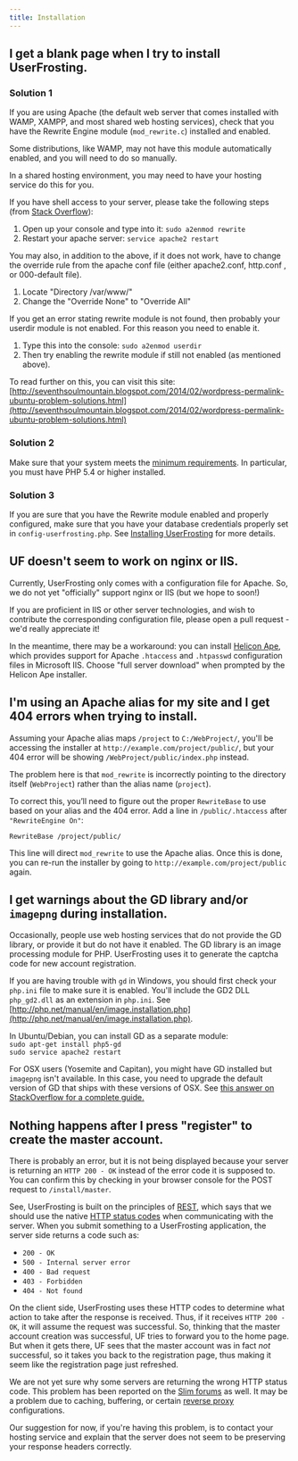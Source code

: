 ```yaml
---
title: Installation
---
```


## I get a blank page when I try to install UserFrosting.

### Solution 1

If you are using Apache (the default web server that comes installed with WAMP, XAMPP, and most shared web hosting services), check that you have the Rewrite Engine module (`mod_rewrite.c`) installed and enabled.

Some distributions, like WAMP, may not have this module automatically enabled, and you will need to do so manually.

In a shared hosting environment, you may need to have your hosting service do this for you.

If you have shell access to your server, please take the following steps (from [Stack Overflow](http://stackoverflow.com/questions/869092/how-to-enable-mod-rewrite-for-apache-2-2/21658877#21658877)):

1.  Open up your console and type into it: `sudo a2enmod rewrite`
2.  Restart your apache server: `service apache2 restart`

You may also, in addition to the above, if it does not work, have to change the override rule from the apache conf file (either apache2.conf, http.conf , or 000-default file).

1.  Locate "Directory /var/www/"
2.  Change the "Override None" to "Override All"

If you get an error stating rewrite module is not found, then probably your userdir module is not enabled. For this reason you need to enable it.

1.  Type this into the console: `sudo a2enmod userdir`
2.  Then try enabling the rewrite module if still not enabled (as mentioned above).

To read further on this, you can visit this site: [http://seventhsoulmountain.blogspot.com/2014/02/wordpress-permalink-ubuntu-problem-solutions.html](http://seventhsoulmountain.blogspot.com/2014/02/wordpress-permalink-ubuntu-problem-solutions.html)

### Solution 2

Make sure that your system meets the [minimum requirements]({{site.url}}/installation). In particular, you must have PHP 5.4 or higher installed.

### Solution 3

If you are sure that you have the Rewrite module enabled and properly configured, make sure that you have your database credentials properly set in `config-userfrosting.php`. See [Installing UserFrosting]({{site.url}}/installation) for more details.

## UF doesn't seem to work on nginx or IIS.

Currently, UserFrosting only comes with a configuration file for Apache. So, we do not yet "officially" support nginx or IIS (but we hope to soon!)

If you are proficient in IIS or other server technologies, and wish to contribute the corresponding configuration file, please open a pull request - we'd really appreciate it!

In the meantime, there may be a workaround: you can install [Helicon Ape](http://www.helicontech.com/ape/), which provides support for Apache `.htaccess` and `.htpasswd` configuration files in Microsoft IIS. Choose "full server download" when prompted by the Helicon Ape installer.

## I'm using an Apache alias for my site and I get 404 errors when trying to install.

Assuming your Apache alias maps `/project` to `C:/WebProject/`, you'll be accessing the installer at `http://example.com/project/public/`, but your 404 error will be showing `/WebProject/public/index.php` instead.

The problem here is that `mod_rewrite` is incorrectly pointing to the directory itself (`WebProject`) rather than the alias name (`project`).

To correct this, you’ll need to figure out the proper `RewriteBase` to use based on your alias and the 404 error. Add a line in `/public/.htaccess` after `"RewriteEngine On"`:

`RewriteBase /project/public/`

This line will direct `mod_rewrite` to use the Apache alias. Once this is done, you can re-run the installer by going to `http://example.com/project/public` again.

## I get warnings about the GD library and/or `imagepng` during installation.

Occasionally, people use web hosting services that do not provide the GD library, or provide it but do not have it enabled. The GD library is an image processing module for PHP. UserFrosting uses it to generate the captcha code for new account registration.

If you are having trouble with `gd` in Windows, you should first check your `php.ini` file to make sure it is enabled. You'll include the GD2 DLL `php_gd2.dll` as an extension in `php.ini`. See [http://php.net/manual/en/image.installation.php](http://php.net/manual/en/image.installation.php).

In Ubuntu/Debian, you can install GD as a separate module:  
`sudo apt-get install php5-gd`  
`sudo service apache2 restart`

For OSX users (Yosemite and Capitan), you might have GD installed but `imagepng` isn't available. In this case, you need to upgrade the default version of GD that ships with these versions of OSX. See [this answer on StackOverflow for a complete guide.](http://stackoverflow.com/a/26505558/2970321)

## Nothing happens after I press "register" to create the master account.

There is probably an error, but it is not being displayed because your server is returning an `HTTP 200 - OK` instead of the error code it is supposed to. You can confirm this by checking in your browser console for the POST request to `/install/master`.

See, UserFrosting is built on the principles of [REST](https://en.wikipedia.org/wiki/Representational_state_transfer), which says that we should use the native [HTTP status codes](https://en.wikipedia.org/wiki/List_of_HTTP_status_codes) when communicating with the server. When you submit something to a UserFrosting application, the server side returns a code such as:

-   `200 - OK`
-   `500 - Internal server error`
-   `400 - Bad request`
-   `403 - Forbidden`
-   `404 - Not found`

On the client side, UserFrosting uses these HTTP codes to determine what action to take after the response is received. Thus, if it receives `HTTP 200 - OK`, it will assume the request was successful. So, thinking that the master account creation was successful, UF tries to forward you to the home page. But when it gets there, UF sees that the master account was in fact _not_ successful, so it takes you back to the registration page, thus making it seem like the registration page just refreshed.

We are not yet sure why some servers are returning the wrong HTTP status code. This problem has been reported on the [Slim forums](http://help.slimframework.com/discussions/questions/640-response-header) as well. It may be a problem due to caching, buffering, or certain [reverse proxy](http://serverfault.com/questions/400345/apache-reverse-proxy-not-preserving-headers) configurations.

Our suggestion for now, if you're having this problem, is to contact your hosting service and explain that the server does not seem to be preserving your response headers correctly.
